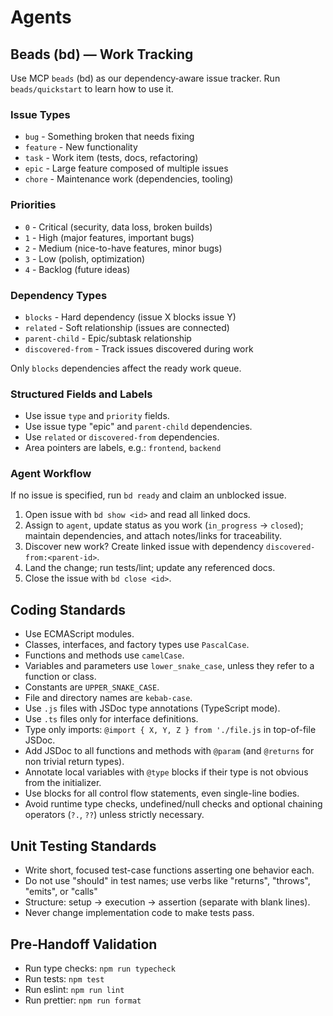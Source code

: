 # Agents

## Beads (bd) — Work Tracking

Use MCP `beads` (bd) as our dependency‑aware issue tracker. Run
`beads/quickstart` to learn how to use it.

### Issue Types

- `bug` - Something broken that needs fixing
- `feature` - New functionality
- `task` - Work item (tests, docs, refactoring)
- `epic` - Large feature composed of multiple issues
- `chore` - Maintenance work (dependencies, tooling)

### Priorities

- `0` - Critical (security, data loss, broken builds)
- `1` - High (major features, important bugs)
- `2` - Medium (nice-to-have features, minor bugs)
- `3` - Low (polish, optimization)
- `4` - Backlog (future ideas)

### Dependency Types

- `blocks` - Hard dependency (issue X blocks issue Y)
- `related` - Soft relationship (issues are connected)
- `parent-child` - Epic/subtask relationship
- `discovered-from` - Track issues discovered during work

Only `blocks` dependencies affect the ready work queue.

### Structured Fields and Labels

- Use issue `type` and `priority` fields.
- Use issue type "epic" and `parent-child` dependencies.
- Use `related` or `discovered-from` dependencies.
- Area pointers are labels, e.g.: `frontend`, `backend`

### Agent Workflow

If no issue is specified, run `bd ready` and claim an unblocked issue.

1. Open issue with `bd show <id>` and read all linked docs.
2. Assign to `agent`, update status as you work (`in_progress` → `closed`);
   maintain dependencies, and attach notes/links for traceability.
3. Discover new work? Create linked issue with dependency
   `discovered-from:<parent-id>`.
4. Land the change; run tests/lint; update any referenced docs.
5. Close the issue with `bd close <id>`.

## Coding Standards

- Use ECMAScript modules.
- Classes, interfaces, and factory types use `PascalCase`.
- Functions and methods use `camelCase`.
- Variables and parameters use `lower_snake_case`, unless they refer to a
  function or class.
- Constants are `UPPER_SNAKE_CASE`.
- File and directory names are `kebab-case`.
- Use `.js` files with JSDoc type annotations (TypeScript mode).
- Use `.ts` files only for interface definitions.
- Type only imports: `@import { X, Y, Z } from './file.js` in top-of-file JSDoc.
- Add JSDoc to all functions and methods with `@param` (and `@returns` for non
  trivial return types).
- Annotate local variables with `@type` blocks if their type is not obvious from
  the initializer.
- Use blocks for all control flow statements, even single-line bodies.
- Avoid runtime type checks, undefined/null checks and optional chaining
  operators (`?.`, `??`) unless strictly necessary.

## Unit Testing Standards

- Write short, focused test-case functions asserting one behavior each.
- Do not use "should" in test names; use verbs like "returns", "throws",
  "emits", or "calls"
- Structure: setup → execution → assertion (separate with blank lines).
- Never change implementation code to make tests pass.

## Pre‑Handoff Validation

- Run type checks: `npm run typecheck`
- Run tests: `npm test`
- Run eslint: `npm run lint`
- Run prettier: `npm run format`
